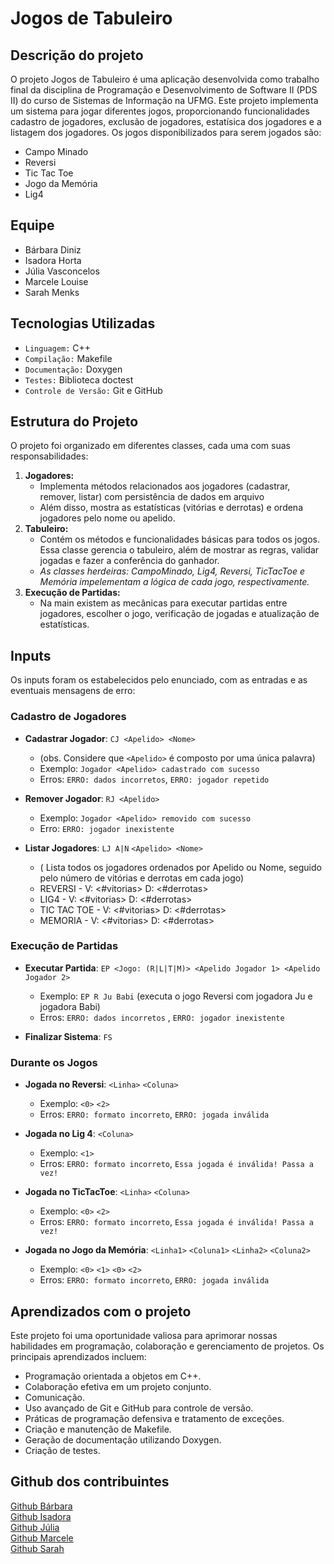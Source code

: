 # Jogos de Tabuleiro

## Descrição do projeto
O projeto Jogos de Tabuleiro é uma aplicação desenvolvida como trabalho final da disciplina de Programação e Desenvolvimento de Software II (PDS II) do curso de Sistemas de Informação na UFMG. Este projeto implementa um sistema para jogar diferentes jogos, proporcionando funcionalidades cadastro de jogadores, exclusão de jogadores, estatísica dos jogadores e a listagem dos jogadores. Os jogos disponibilizados para serem jogados são:
- Campo Minado
- Reversi
- Tic Tac Toe
- Jogo da Memória
- Lig4

## Equipe
- Bárbara Diniz
- Isadora Horta
- Júlia Vasconcelos
- Marcele Louise
- Sarah Menks

## Tecnologias Utilizadas
- `Linguagem:` C++
- `Compilação:` Makefile  
- `Documentação:` Doxygen  
- `Testes:` Biblioteca doctest  
- `Controle de Versão:` Git e GitHub

## Estrutura do Projeto
O projeto foi organizado em diferentes classes, cada uma com suas responsabilidades:

1. **Jogadores:**
   -  Implementa métodos relacionados aos jogadores (cadastrar, remover, listar) com persistência de dados em arquivo
   - Além disso, mostra as estatísticas (vitórias e derrotas) e ordena jogadores pelo nome ou apelido.
2. **Tabuleiro:**
   - Contém os métodos e funcionalidades básicas para todos os jogos. Essa classe gerencia o tabuleiro, além de mostrar as regras, validar jogadas e fazer a conferência do ganhador.
   - *As classes herdeiras: CampoMinado, Lig4, Reversi, TicTacToe e Memória impelementam a lógica de cada jogo, respectivamente.*
3. **Execução de Partidas:**
   -  Na main existem as mecânicas para executar partidas entre jogadores, escolher o jogo, verificação de jogadas e atualização de estatísticas.

## Inputs
Os inputs foram os estabelecidos pelo enunciado, com as entradas e as eventuais mensagens de erro:
### Cadastro de Jogadores
- **Cadastrar Jogador**: `CJ <Apelido> <Nome>`
  - (obs. Considere que `<Apelido>` é composto por uma única palavra)
  - Exemplo: `Jogador <Apelido> cadastrado com sucesso`
  - Erros: `ERRO: dados incorretos`, `ERRO: jogador repetido`  

- **Remover Jogador**: `RJ <Apelido>`
  - Exemplo: `Jogador <Apelido> removido com sucesso`
  - Erro: `ERRO: jogador inexistente`

- **Listar Jogadores**:  `LJ A|N` `<Apelido> <Nome>`
  - ( Lista todos os jogadores ordenados por Apelido ou Nome, seguido pelo número de vitórias e derrotas em cada jogo)
  - REVERSI - V: <#vitorias> D: <#derrotas>
  - LIG4 - V: <#vitorias> D: <#derrotas>
  - TIC TAC TOE - V: <#vitorias> D: <#derrotas>
  - MEMORIA - V: <#vitorias> D: <#derrotas>  

### Execução de Partidas
- **Executar Partida**: `EP <Jogo: (R|L|T|M)> <Apelido Jogador 1> <Apelido Jogador 2>`
   - Exemplo: `EP R Ju Babi` (executa o jogo Reversi com jogadora Ju e jogadora Babi)
   - Erros: `ERRO: dados incorretos` , `ERRO: jogador inexistente`

- **Finalizar Sistema**: `FS`
  
### Durante os Jogos
- **Jogada no Reversi**: `<Linha>` `<Coluna>`
  - Exemplo: `<0>` `<2>` 
  - Erros: `ERRO: formato incorreto`, `ERRO: jogada inválida`

- **Jogada no Lig 4**: `<Coluna>`
  - Exemplo: `<1>` 
  - Erros: `ERRO: formato incorreto`, `Essa jogada é inválida! Passa a vez!`

- **Jogada no TicTacToe**: `<Linha>` `<Coluna>`
  - Exemplo: `<0>` `<2>` 
  - Erros: `ERRO: formato incorreto`, `Essa jogada é inválida! Passa a vez!`
    
- **Jogada no Jogo da Memória**: `<Linha1>` `<Coluna1>` `<Linha2>` `<Coluna2>`
  - Exemplo: `<0>` `<1>` `<0>` `<2>` 
  - Erros: `ERRO: formato incorreto`, `ERRO: jogada inválida`

## Aprendizados com o projeto
Este projeto foi uma oportunidade valiosa para aprimorar nossas habilidades em programação, colaboração e gerenciamento de projetos. Os principais aprendizados incluem:

- Programação orientada a objetos em C++.
- Colaboração efetiva em um projeto conjunto.
- Comunicação.
- Uso avançado de Git e GitHub para controle de versão.
- Práticas de programação defensiva e tratamento de exceções.
- Criação e manutenção de Makefile.
- Geração de documentação utilizando Doxygen.
- Criação de testes.

## Github dos contribuintes

[Github Bárbara](https://github.com/barbaradinizabreu)  
[Github Isadora](https://github.com/isadorahorta)  
[Github Júlia](https://github.com/jufernandino)  
[Github Marcele](https://github.com/MarceleLouiseSAra)  
[Github Sarah](https://github.com/SarahMenks)
